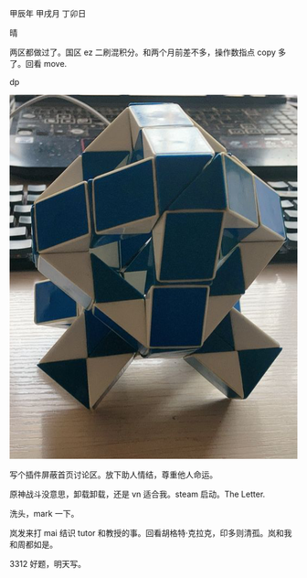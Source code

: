 甲辰年 甲戌月 丁卯日

晴

两区都做过了。国区 ez 二刷混积分。和两个月前差不多，操作数指点 copy 多了。回看 move.

dp

![alt text](image_00.png)

写个插件屏蔽首页讨论区。放下助人情结，尊重他人命运。

原神战斗没意思，卸载卸载，还是 vn 适合我。steam 启动。The Letter.

洗头，mark 一下。

岚发来打 mai 结识 tutor 和教授的事。回看胡格特·克拉克，印多则清孤。岚和我和周都如是。

3312 好题，明天写。